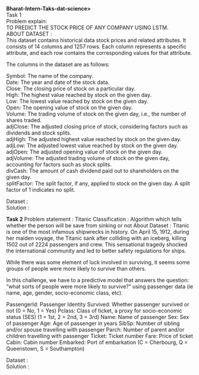 <b>Bharat-Intern-Taks-dat-science></b><br>
Task 1<br>
Problem explain:<br>
TO PREDICT THE STOCK PRICE OF ANY COMPANY USING LSTM.<br>
ABOUT DATASET :<br>
This dataset contains historical data  stock prices and related attributes. It consists of 14 columns and  1257 rows. Each column represents a specific attribute, and each row contains the corresponding values for that attribute.<br>

The columns in the dataset are as follows:<br>

Symbol: The name of the company.<br>
Date: The year and date of the stock data.<br>
Close: The closing price of stock on a particular day.<br>
High: The highest value reached by  stock on the given day.<br>
Low: The lowest value reached by  stock on the given day.<br>
Open: The opening value of  stock on the given day.<br>
Volume: The trading volume of  stock on the given day, i.e., the number of shares traded.<br>
adjClose: The adjusted closing price of  stock, considering factors such as dividends and stock splits.<br>
adjHigh: The adjusted highest value reached by  stock on the given day.<br>
adjLow: The adjusted lowest value reached by  stock on the given day.<br>
adjOpen: The adjusted opening value of  stock on the given day.<br>
adjVolume: The adjusted trading volume of  stock on the given day, accounting for factors such as stock splits.<br>
divCash: The amount of cash dividend paid out to shareholders on the given day.<br>
splitFactor: The split factor, if any, applied to  stock on the given day. A split factor of 1 indicates no split.<br>

Dataset : <br>
Solution : <br>

<b>Task 2</b>
Problem statement :
Titanic Classification : Algorithm which tells whether the person will be save from sinking or not
About Dataset :
Titanic is one of the most infamous shipwrecks in history. On April 15, 1912, during her maiden voyage, the Titanic sank after colliding with an iceberg, killing 1502 out of 2224 passengers and crew. This sensational tragedy shocked the international community and led to better safety regulations for ships.

While there was some element of luck involved in surviving, it seems some groups of people were more likely to survive than others.

In this challenge, we have to a predictive model that answers the question: “what sorts of people were more likely to survive?” using passenger data (ie name, age, gender, socio-economic class, etc).

PassengerId: Passenger Identity Survived: Whether passenger survived or not (0 = No, 1 = Yes) Pclass: Class of ticket, a proxy for socio-economic status (SES) (1 = 1st, 2 = 2nd, 3 = 3rd) Name: Name of passenger Sex: Sex of passenger Age: Age of passenger in years SibSp: Number of sibling and/or spouse travelling with passenger Parch: Number of parent and/or children travelling with passenger Ticket: Ticket number Fare: Price of ticket Cabin: Cabin number Embarked: Port of embarkation (C = Cherbourg, Q = Queenstown, S = Southampton)

Dataset : <br>
Solution : <br>

